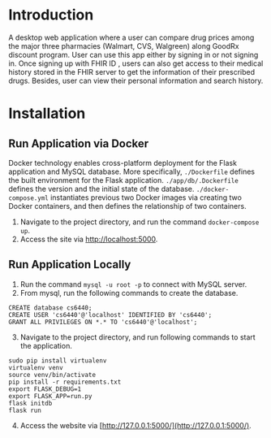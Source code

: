 # Introduction

A desktop web application where a user can compare drug prices among the major three pharmacies (Walmart, CVS, Walgreen) along GoodRx discount program. User can use this app either by signing in or not signing in. Once signing up with FHIR ID , users can also get access to their medical history stored in the FHIR server to get the information of their prescribed drugs. Besides, user can view their personal information and search history.

# Installation

## Run Application via Docker
Docker technology enables cross-platform deployment for the Flask application and MySQL database. More specifically, ```./Dockerfile``` defines the built environment for the Flask application. ```./app/db/.Dockerfile``` defines the version and the initial state of the database. ```./docker-compose.yml``` instantiates previous two Docker images via creating two Docker containers, and then defines the relationship of two containers.

1. Navigate to the project directory, and run the command ```docker-compose up```.
1. Access the site via [http://localhost:5000](http://localhost:5000).

## Run Application Locally
1. Run the command ```mysql -u root -p``` to connect with MySQL server.
1. From mysql, run the following commands to create the database.
```
CREATE database cs6440;
CREATE USER 'cs6440'@'localhost' IDENTIFIED BY 'cs6440';
GRANT ALL PRIVILEGES ON *.* TO 'cs6440'@'localhost';
```
3. Navigate to the project directory, and run following commands to start the application.
```
sudo pip install virtualenv
virtualenv venv
source venv/bin/activate
pip install -r requirements.txt
export FLASK_DEBUG=1
export FLASK_APP=run.py
flask initdb
flask run
```
4. Access the website via [http://127.0.0.1:5000/](http://127.0.0.1:5000/).
